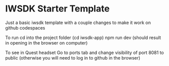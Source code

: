 # IWSDK Starter Template

Just a basic iwsdk template with a couple changes to make it work on github codespaces

To run
cd into the project folder (cd iwsdk-app)
npm run dev (should result in opening in the browser on computer)

To see in Quest headset
Go to ports tab and change visibility of port 8081 to public (otherwise you will need to log in to github in the browser)
